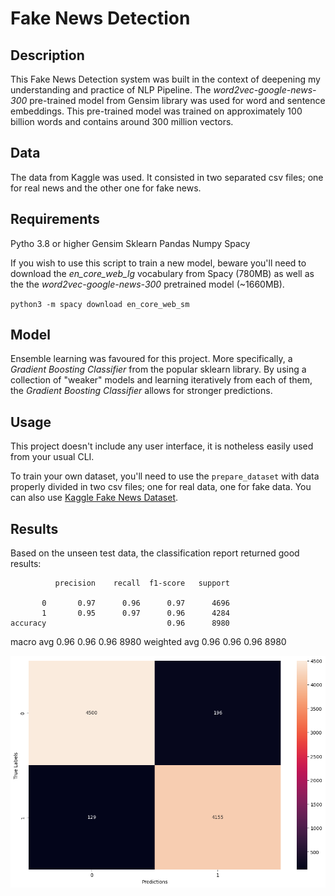 # Fake News Detection 

## Description 

This Fake News Detection system was built in the context of deepening my understanding and practice of NLP Pipeline. The *word2vec-google-news-300* pre-trained model from Gensim library was used for word and sentence embeddings. This pre-trained model was trained on approximately 100 billion words and contains around 300 million vectors. 


## Data

The data from Kaggle was used. It consisted in two separated csv files; one for real news and the other one for fake news. 


## Requirements 

Pytho 3.8 or higher
Gensim 
Sklearn
Pandas
Numpy
Spacy

If you wish to use this script to train a new model, beware you'll need to download the *en_core_web_lg* vocabulary from Spacy (780MB) as well as the the *word2vec-google-news-300* pretrained model (~1660MB). 

`python3 -m spacy download en_core_web_sm`


## Model

Ensemble learning was favoured for this project. More specifically, a *Gradient Boosting Classifier* from the popular sklearn library. By using a collection of "weaker" models and learning iteratively from each of them, the *Gradient Boosting Classifier* allows for stronger predictions. 


## Usage

This project doesn't include any user interface, it is notheless easily used from your usual CLI. 

To train your own dataset, you'll need to use the `prepare_dataset` with data properly divided in two csv files; one for real data, one for fake data. You can also use [Kaggle Fake News Dataset](https://www.kaggle.com/competitions/fake-news/data).  


## Results

Based on the unseen test data, the classification report returned good results:



              precision    recall  f1-score   support

           0       0.97      0.96      0.97      4696
           1       0.95      0.97      0.96      4284
    accuracy                           0.96      8980
   macro avg       0.96      0.96      0.96      8980
weighted avg       0.96      0.96      0.96      8980


![Confusion Matrix](confusion_matrix.png)
